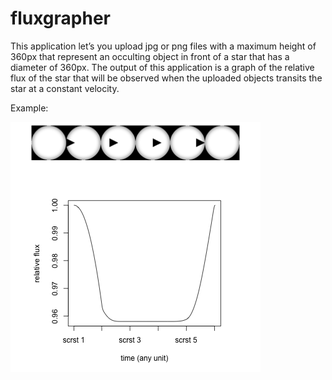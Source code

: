 # fluxgrapher

This application let’s you upload jpg or png files with a maximum height of 360px that represent an occulting object in front of a star that has a diameter of 360px. The output of this application is a graph of the relative flux of the star that will be observed when the uploaded objects transits the star at a constant velocity.

Example:

![Example graph for a triangle that blocks around 4 percent of the light](./www/4percenttriangle_examplegraph.png)